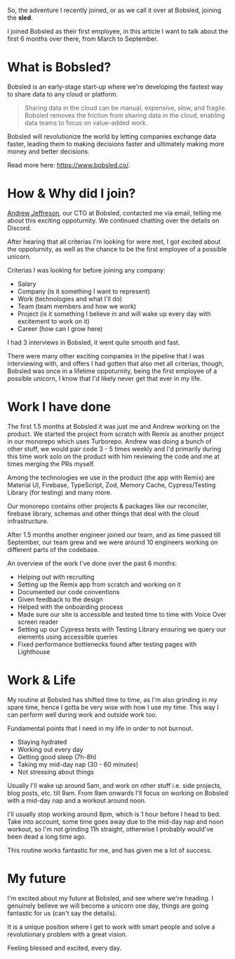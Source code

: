 So, the adventure I recently joined, or as we call it over at Bobsled, joining the **sled**.

I joined Bobsled as their first employee, in this article I want to talk about the first 6 months over there, from March to September.

# What is Bobsled?

Bobsled is an early-stage start-up where we're developing the fastest way to share data to any cloud or platform.

> Sharing data in the cloud can be manual, expensive, slow, and fragile. Bobsled removes the friction from sharing data in the cloud, enabling data teams to focus on value-added work.

Bobsled will revolutionize the world by letting companies exchange data faster, leading them to making decisions faster and ultimately making more money and better decisions.

Read more here: https://www.bobsled.co/.

# How & Why did I join?

[Andrew Jeffreson](https://twitter.com/EastlondonDev), our CTO at Bobsled, contacted me via email, telling me about this exciting oppoturnity. We continued chatting over the details on Discord.

After hearing that all criterias I'm looking for were met, I got excited about the oppoturnity, as well as the chance to be the first employee of a possible unicorn.

Criterias I was looking for before joining any company:

- Salary
- Company (is it something I want to represent)
- Work (technologies and what I'll do)
- Team (team members and how we work)
- Project (is it something I believe in and will wake up every day with excitement to work on it)
- Career (how can I grow here)

I had 3 interviews in Bobsled, it went quite smooth and fast.

There were many other exciting companies in the pipeline that I was interviewing with, and offers I had gotten that also met all criterias, though, Bobsled was once in a lifetime oppoturnity, being the first employee of a possible unicorn, I know that I'd likely never get that ever in my life.

# Work I have done

The first 1.5 months at Bobsled it was just me and Andrew working on the product. We started the project from scratch with Remix as another project in our monorepo which uses Turborepo. Andrew was doing a bunch of other stuff, we would pair code 3 - 5 times weekly and I'd primarily during this time work solo on the product with him reviewing the code and me at times merging the PRs myself.

Among the technologies we use in the product (the app with Remix) are Material UI, Firebase, TypeScript, Zod, Memory Cache, Cypress/Testing Library (for testing) and many more.

Our monorepo contains other projects & packages like our reconciler, firebase library, schemas and other things that deal with the cloud infrastructure.

After 1.5 months another engineer joined our team, and as time passed till September, our team grew and we were around 10 engineers working on different parts of the codebase.

An overview of the work I've done over the past 6 months:

- Helping out with recruiting
- Setting up the Remix app from scratch and working on it
- Documented our code conventions
- Given feedback to the design
- Helped with the onboarding process
- Made sure our site is accessible and tested time to time with Voice Over screen reader
- Setting up our Cypress tests with Testing Library ensuring we query our elements using accessible queries
- Fixed performance bottlenecks found after testing pages with Lighthouse

# Work & Life

My routine at Bobsled has shifted time to time, as I'm also grinding in my spare time, hence I gotta be very wise with how I use my time. This way I can perform well during work and outside work too.

Fundamental points that I need in my life in order to not burnout.

- Staying hydrated
- Working out every day
- Getting good sleep (7h-8h)
- Taking my mid-day nap (30 - 60 minutes)
- Not stressing about things

Usually I'll wake up around 5am, and work on other stuff i.e. side projects, blog posts, etc. till 9am. From 9am onwards I'll focus on working on Bobsled with a mid-day nap and a workout around noon.

I'll usually stop working around 8pm, which is 1 hour before I head to bed. Take into account, some time goes away due to the mid-day nap and noon workout, so I'm not grinding 11h straight, otherwise I probably would've been dead a long time ago.

This routine works fantastic for me, and has given me a lot of success.

# My future

I'm excited about my future at Bobsled, and see where we're heading. I genuinely believe we will become a unicorn one day, things are going fantastic for us (can't say the details).

It is a unique position where I get to work with smart people and solve a revolutionary problem with a great vision.

Feeling blessed and excited, every day.
